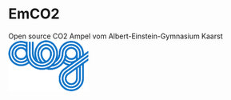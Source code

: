 # EmCO2
Open source CO2 Ampel vom Albert-Einstein-Gymnasium Kaarst
[![AEG](https://github.com/codekoch/EmCO2/blob/main/logo_small_blau.png)](https://www.aeg-kaarst.eu/de/)
